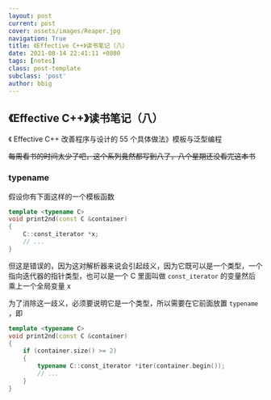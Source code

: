 ```yaml
---
layout: post
current: post
cover: assets/images/Reaper.jpg
navigation: True
title: 《Effective C++》读书笔记（八）
date: 2021-08-14 22:41:11 +0800
tags: [notes]
class: post-template
subclass: 'post'
author: bbig
---
```


##  《Effective C++》读书笔记（八）

《 Effective C++ 改善程序与设计的 55 个具体做法》模板与泛型编程

~~每周看书的时间太少了吧，这个系列竟然都写到八了，八个星期还没看完这本书~~



### typename

假设你有下面这样的一个模板函数

``` c++
template <typename C>
void print2nd(const C &container)
{
    C::const_iterator *x;
    // ...
}
```

但这是错误的，因为这对解析器来说会引起歧义，因为它既可以是一个类型，一个指向迭代器的指针类型，也可以是一个 C 里面叫做 `const_iterator` 的变量然后乘上一个全局变量 x

为了消除这一歧义，必须要说明它是一个类型，所以需要在它前面放置 `typename` ，即

``` c++
template <typename C>
void print2nd(const C &container)
{
    if (container.size() >= 2)
    {
        typename C::const_iterator *iter(container.begin());
        // ...
    }
}
```

